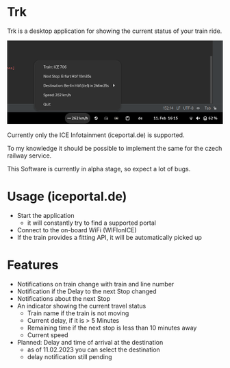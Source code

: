 # Trk

Trk is a desktop application for showing the current status of your train ride.

![](screeshots/tray_menu.png)

Currently only the ICE Infotainment (iceportal.de) is supported.

To my knowledge it should be possible to implement the same for the czech railway service.

This Software is currently in alpha stage, so expect a lot of bugs.

# Usage (iceportal.de)

* Start the application
  * it will constantly try to find a supported portal
* Connect to the on-board WiFi (WIFIonICE)
* If the train provides a fitting API, it will be automatically picked up


# Features

* Notifications on train change with train and line number
* Notification if the Delay to the next Stop changed
* Notifications about the next Stop
* An indicator showing the current travel status
  * Train name if the train is not moving
  * Current delay, if it is > 5 Minutes
  * Remaining time if the next stop is less than 10 minutes away
  * Current speed
* Planned: Delay and time of arrival at the destination
  * as of 11.02.2023 you can select the destination
  * delay notification still pending

